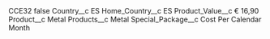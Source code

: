<?xml version="1.0" encoding="UTF-8"?>
<CustomMetadata xmlns="http://soap.sforce.com/2006/04/metadata" xmlns:xsi="http://www.w3.org/2001/XMLSchema-instance" xmlns:xsd="http://www.w3.org/2001/XMLSchema">
    <label>CCE32</label>
    <protected>false</protected>
    <values>
        <field>Country__c</field>
        <value xsi:type="xsd:string">ES</value>
    </values>
    <values>
        <field>Home_Country__c</field>
        <value xsi:type="xsd:string">ES</value>
    </values>
    <values>
        <field>Product_Value__c</field>
        <value xsi:type="xsd:string">€ 16,90</value>
    </values>
    <values>
        <field>Product__c</field>
        <value xsi:type="xsd:string">Metal</value>
    </values>
    <values>
        <field>Products__c</field>
        <value xsi:type="xsd:string">Metal</value>
    </values>
    <values>
        <field>Special_Package__c</field>
        <value xsi:type="xsd:string">Cost Per Calendar Month</value>
    </values>
</CustomMetadata>
